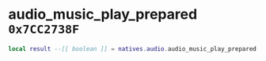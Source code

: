 # audio_music_play_prepared `0x7CC2738F`

```lua
local result --[[ boolean ]] = natives.audio.audio_music_play_prepared()
```